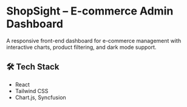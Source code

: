 # ShopSight – E-commerce Admin Dashboard

A responsive front-end dashboard for e-commerce management with interactive charts, product filtering, and dark mode support.

## 🛠 Tech Stack
- React
- Tailwind CSS
- Chart.js, Syncfusion

